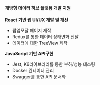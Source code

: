 #### 개방형 데이터 허브 플랫폼 개발 지원 
**React 기반 웹 UI/UX 개발 및 개선**
- 팝업모달 페이지 제작
- Redux를 통한 데이터 상태변화 전달
- 데이터에 대한 TreeView 제작

**JavaScript 기반 API구현**
- Jest, K6라이브러리를 통한 부하/성능 테스팅
- Docker 컨테이너 관리
- Swagger를 통한 API 문서화